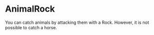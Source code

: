 # AnimalRock
You can catch animals by attacking them with a Rock. However, it is not possible to catch a horse.
